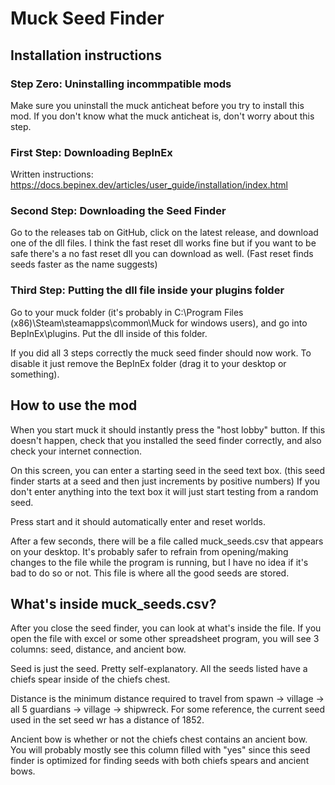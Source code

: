 # Muck Seed Finder

## Installation instructions

### Step Zero: Uninstalling incommpatible mods

Make sure you uninstall the muck anticheat before you try to install this mod. If you don't know what the muck anticheat is, don't worry about this step.

### First Step: Downloading BepInEx

Written instructions: https://docs.bepinex.dev/articles/user_guide/installation/index.html

### Second Step: Downloading the Seed Finder

Go to the releases tab on GitHub, click on the latest release, and download one of the dll files. I think the fast reset dll works fine but if you want to be safe there's a no fast reset dll you can download as well. (Fast reset finds seeds faster as the name suggests)

### Third Step: Putting the dll file inside your plugins folder

Go to your muck folder (it's probably in C:\Program Files (x86)\Steam\steamapps\common\Muck for windows users), and go into BepInEx\plugins. Put the dll inside of this folder.

If you did all 3 steps correctly the muck seed finder should now work. To disable it just remove the BepInEx folder (drag it to your desktop or something).


## How to use the mod

When you start muck it should instantly press the "host lobby" button. If this doesn't happen, check that you installed the seed finder correctly, and also check your internet connection.

On this screen, you can enter a starting seed in the seed text box. (this seed finder starts at a seed and then just increments by positive numbers) If you don't enter anything into the text box it will just start testing from a random seed.

Press start and it should automatically enter and reset worlds.

After a few seconds, there will be a file called muck_seeds.csv that appears on your desktop. It's probably safer to refrain from opening/making changes to the file while the program is running, but I have no idea if it's bad to do so or not. This file is where all the good seeds are stored.

## What's inside muck_seeds.csv?

After you close the seed finder, you can look at what's inside the file. If you open the file with excel or some other spreadsheet program, you will see 3 columns: seed, distance, and ancient bow.

Seed is just the seed. Pretty self-explanatory. All the seeds listed have a chiefs spear inside of the chiefs chest.

Distance is the minimum distance required to travel from spawn -> village -> all 5 guardians -> village -> shipwreck. For some reference, the current seed used in the set seed wr has a distance of 1852.

Ancient bow is whether or not the chiefs chest contains an ancient bow. You will probably mostly see this column filled with "yes" since this seed finder is optimized for finding seeds with both chiefs spears and ancient bows.
